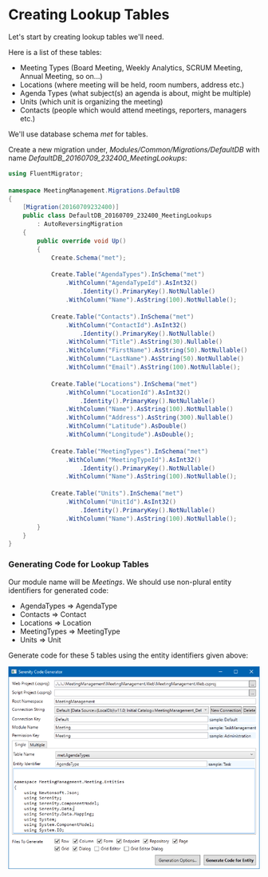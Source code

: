 # Creating Lookup Tables

Let's start by creating lookup tables we'll need.

Here is a list of these tables:

* Meeting Types (Board Meeting, Weekly Analytics, SCRUM Meeting, Annual Meeting, so on...)
* Locations (where meeting will be held, room numbers, address etc.)
* Agenda Types (what subject(s) an agenda is about, might be multiple)
* Units (which unit is organizing the meeting)
* Contacts (people which would attend meetings, reporters, managers etc.)

We'll use database schema *met* for tables.

Create a new migration under, *Modules/Common/Migrations/DefaultDB* with name *DefaultDB_20160709_232400_MeetingLookups*:

```cs
using FluentMigrator;

namespace MeetingManagement.Migrations.DefaultDB
{
    [Migration(20160709232400)]
    public class DefaultDB_20160709_232400_MeetingLookups 
        : AutoReversingMigration
    {
        public override void Up()
        {
            Create.Schema("met");
            
            Create.Table("AgendaTypes").InSchema("met")
                .WithColumn("AgendaTypeId").AsInt32()
                    .Identity().PrimaryKey().NotNullable()
                .WithColumn("Name").AsString(100).NotNullable();

            Create.Table("Contacts").InSchema("met")
                .WithColumn("ContactId").AsInt32()
                    .Identity().PrimaryKey().NotNullable()
                .WithColumn("Title").AsString(30).Nullable()
                .WithColumn("FirstName").AsString(50).NotNullable()
                .WithColumn("LastName").AsString(50).NotNullable()
                .WithColumn("Email").AsString(100).NotNullable();

            Create.Table("Locations").InSchema("met")
                .WithColumn("LocationId").AsInt32()
                    .Identity().PrimaryKey().NotNullable()
                .WithColumn("Name").AsString(100).NotNullable()
                .WithColumn("Address").AsString(300).Nullable()
                .WithColumn("Latitude").AsDouble()
                .WithColumn("Longitude").AsDouble();

            Create.Table("MeetingTypes").InSchema("met")
                .WithColumn("MeetingTypeId").AsInt32()
                    .Identity().PrimaryKey().NotNullable()
                .WithColumn("Name").AsString(100).NotNullable();

            Create.Table("Units").InSchema("met")
                .WithColumn("UnitId").AsInt32()
                    .Identity().PrimaryKey().NotNullable()
                .WithColumn("Name").AsString(100).NotNullable();
        }
    }
}
```


### Generating Code for Lookup Tables

Our module name will be *Meetings*. We should use non-plural entity identifiers for generated code:

* AgendaTypes => AgendaType
* Contacts => Contact
* Locations => Location
* MeetingTypes => MeetingType
* Units => Unit

Generate code for these 5 tables using the entity identifiers given above:

![Sergen Lookups](img/met_sergen_lookups.png)

